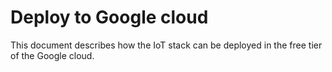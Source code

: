 # Deploy to Google cloud

This document describes how the IoT stack can be
deployed in the free tier of the Google cloud.
